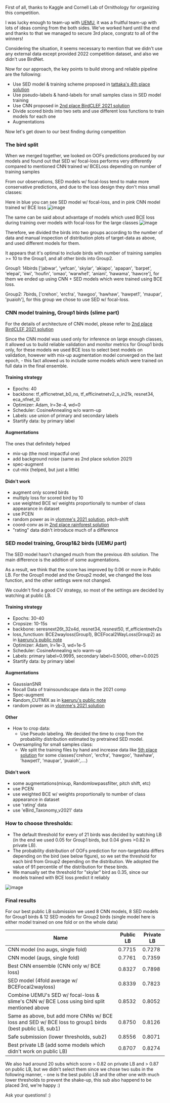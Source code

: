 First of all, thanks to Kaggle and Cornell Lab of Ornithology for organizing this competition.

I was lucky enough to team-up with [UEMU](https://www.kaggle.com/asaliquid1011), it was a fruitful team-up with lots of ideas coming from the both sides. 
We've worked hard until the end and thanks to that we managed to secure 3rd place, congratz to all of the winners!

Considering the situation, it seems necessary to mention that we didn't use any external data except provided 2022 competition dataset, and also we didn't use BirdNet.

Now for our approach, the key points to build strong and reliable pipeline are the following:

* Use SED model & training scheme proposed in [tattaka's 4th place solution](https://www.kaggle.com/competitions/birdclef-2021/discussion/243293)
* Use pseudo-labels & hand-labels for small samples class in SED model training
* Use CNN proposed in [2nd place BirdCLEF 2021 solution](https://www.kaggle.com/competitions/birdclef-2021/discussion/243463)
* Divide scored birds into two sets and use different loss functions to train models for each one
* Augmentations

Now let's get down to our best finding during competition

### The bird split

When we merged together, we looked on OOFs predictions produced by our models and found out that SED w/ focal-loss performs very differently compared to mentioned CNN trained w/ BCELoss depending on number of training samples

From our observations, SED models w/ focal-loss tend to make more conservative predictions, and due to the loss design they don't miss small classes:

Here in blue you can see SED model w/ focal-loss, and in pink CNN model trained w/ BCE loss
![image](https://user-images.githubusercontent.com/57013219/170329125-532a0640-cb54-4a81-9d8a-fadd4721d6ae.png)

The same can be said about advantage of models which used BCE loss during training over models with focal-loss for the large classes 
![image](https://user-images.githubusercontent.com/57013219/170329065-9a9d4da1-1660-46d4-b25e-9419f451f63d.png)

Therefore, we divided the birds into two groups according to the number of data and manual inspection of distribution plots of target-data as above, and used different models for them.

It appears that it's optimal to include birds with number of training samples >= 10 to the Group1, and all other birds into Group2.

Group1: 14birds  ['jabwar', 'yefcan', 'skylar', 'akiapo', 'apapan', 'barpet', 'elepai', 'iiwi', 'houfin', 'omao', 'warwhe1', 'aniani', 'hawama', 'hawcre'], 
for them we ended up using CNN + SED models which were trained using BCE loss.

Group2: 7birds,  ['crehon', 'ercfra', 'hawgoo', 'hawhaw', 'hawpet1', 'maupar', 'puaioh'], 
for this group we chose to use SED w/ focal-loss.

### CNN model training, Group1 birds (slime part)

For the details of architecture of CNN model, please refer to [2nd place BirdCLEF 2021 solution](https://www.kaggle.com/competitions/birdclef-2021/discussion/243463)
 
Since the CNN model was used only for inference on large enough classes, it allowed us to build reliable validation and monitor metrics for Group1 birds only, for these models we used BCE loss to select best models on validation, however with mix-up augmentation model converged on the last epoch, - this fact allowed us to include some models which were trained on full data in the final ensemble.

#### Training strategy

* Epochs: 40
* backbone: tf_efficnetnet_b0_ns, tf_efficinetnetv2_s_in21k, resnet34, eca_nfnet_l0 
* Optimizer: Adam, lr=3e-4, wd=0
* Scheduler: CosineAnnealing w/o warm-up
* Labels: use union of primary and secondary labels
* Startify data: by primary label

#### Augmentations

The ones that definitely helped
* mix-up (the most impactful one)
* add background noise (same as 2nd place solution 2021)
* spec-augment
* cut-mix (helped, but just a little)

#### Didn't work

* augment only scored birds
* multiply loss for scored bird by 10 
* use weighted BCE w/ weights proportionally to number of class appearance in dataset
* use PCEN
* random power as in [vlomme's 2021 solution](https://www.kaggle.com/competitions/birdclef-2021/discussion/243351), pitch-shift
* coord-conv as in [2nd place rainforest solution](https://www.kaggle.com/competitions/rfcx-species-audio-detection/discussion/220760)
* "rating" data didn't introduce much of a difference


### SED model training, Group1&2 birds (UEMU part)
The SED model hasn't changed much from the previous 4th solution.
The main difference is the addition of some augmentations. 

As a result, we think that the score has improved by 0.06 or more in Public LB. 
For the Group1 model and the Group2 model, we changed the loss function, and the other settings were not changed.

We couldn't find a good CV strategy, so most of the settings are decided by watching at public LB.

#### Training strategy

* Epochs: 30-40
* Cropsize: 10-15s
* backbone: seresnext26t_32x4d, resnet34, resnest50, tf_efficientnetv2s
* loss_functiuon: BCE2wayloss(Group1), BCEFocal2WayLoss(Group2) as in [kaeruru's public note](https://www.kaggle.com/code/kaerunantoka/birdclef2022-ex005-f0-infer)
* Optimizer: Adam, lr=1e-3, wd=1e-5
* Scheduler: CosineAnnealing w/o warm-up
* Labels: primary label=0.9995, secondary label=0.5000, other=0.0025
* Startify data: by primary label

#### Augmentations

* GaussianSNR
* Nocall Data of trainsoundscape data in the 2021 comp
* Spec-augment
* Random_CUTMIX as in [kaeruru's public note](https://www.kaggle.com/code/kaerunantoka/birdclef2022-ex005-f0-infer)
* random power as in [vlomme's 2021 solution](https://www.kaggle.com/competitions/birdclef-2021/discussion/243351)

#### Other
* How to crop data: 
  * Use Pseudo labeling. We decided the time to crop from the probability distribution estimated by pretrained SED model.
* Oversampling for small samples class: 
  * We split the training files by hand and increase data like [5th place solution](https://www.kaggle.com/competitions/birdclef-2022/discussion/327044) for some classes('crehon', 'ercfra', 'hawgoo', 'hawhaw', 'hawpet1', 'maupar', 'puaioh',....)

#### Didn't work
* some augmentations(mixup, Randomlowpassfilter, pitch shift, etc)
* use PCEN
* use weighted BCE w/ weights proportionally to number of class appearance in dataset
* use 'rating' data
* use 'eBird_Taxonomy_v2021' data

### How to choose thresholds: 
  * The default threshold for every of 21 birds was decided by watching LB (in the end we used 0.05 for Group1 birds, but 0.04 gives >0.82 in private LB).
  * The probability distribution of OOFs prediction for non-targetdata differs depending on the bird (see below figure),
  so we set the threshold for each bird from Group2 depending on the distribution. We adopted the value of 91 percentile of the distribution for these birds.
  * We manually set the threshold for "skylar" bird as 0.35, since our models trained with BCE loss predict it reliably
  
  ![image](https://user-images.githubusercontent.com/57013219/170404672-c95e0539-21cd-4378-a4cd-75a8c756bdf4.png)


### Final results

For our best public LB submission we used 8 CNN models, 8 SED models for Group1 birds & 12 SED models for Group2 birds (single model here is either model trained on one fold or on the whole data)

| Name                    | Public LB   | Private LB | 
| ----------------------------------------------| ----------------- | ---------- |
| CNN model (no augs, single fold)                    | 0.7715      | 0.7278     |
| CNN model (augs, single fold) | 0.7761 | 0.7359 |
| Best CNN ensemble (CNN only w/ BCE loss) | 0.8327        | 0.7898 |
| SED model (4fold average w/ BCEFocal2wayloss)| 0.8339        | 0.7823 |
| Combine UEMU's SED w/ focal-loss & slime's CNN w/ BCE Loss using bird split mentioned above | 0.8532  | 0.8052    |
| Same as above, but add more CNNs w/ BCE loss and SED w/ BCE loss to group1 birds (best public LB, sub1) | 0.8750  | 0.8126      |
| Safe submission (lower thresholds, sub2) | 0.8556     | 0.8071 |
| Best private LB (add some models which didn't work on public LB) | 0.8707    | 0.8274 |

We also had around 20 subs which score > 0.82 on private LB and > 0.87 on public LB, but we didn't select them since we chose two subs in the following manner, - one is the best public LB and the other one with much lower thresholds to prevent the shake-up, this sub also happend to be placed 3rd, we're happy :)

Ask your questions! :)
